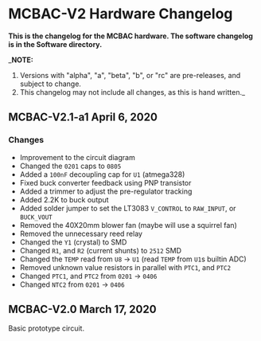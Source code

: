 # MCBAC-V2 Hardware Changelog

**This is the changelog for the MCBAC hardware. The software changelog
is in the Software directory.**

_**NOTE:**
 1. Versions with "alpha", "a", "beta", "b", or "rc" are pre-releases,
and subject to change.
 2. This changelog may not include all changes, as this is hand written._

## MCBAC-V2.1-a1 April 6, 2020

### Changes

 - Improvement to the circuit diagram
 - Changed the `0201` caps to `0805`
 - Added a `100nF` decoupling cap for `U1` (atmega328)
 - Fixed buck converter feedback using PNP transistor
 - Added a trimmer to adjust the pre-regulator tracking
 - Added 2.2K to buck output
 - Added solder jumper to set the LT3083 `V_CONTROL` to `RAW_INPUT`, or `BUCK_VOUT`
 - Removed the 40X20mm blower fan (maybe will use a squirrel fan)
 - Removed the unnecessary reed relay
 - Changed the `Y1` (crystal) to SMD
 - Changed `R1`, and `R2` (current shunts) to `2512` SMD
 - Changed the `TEMP` read from `U8` -> `U1` (read `TEMP` from `U1`s builtin ADC)
 - Removed unknown value resistors in parallel with `PTC1`, and `PTC2`
 - Changed `PTC1`, and `PTC2` from `0201` -> `0406`
 - Changed `NTC2` from `0201` -> `0406`

## MCBAC-V2.0 March 17, 2020

Basic prototype circuit.

<br>

